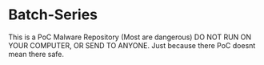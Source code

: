 # Batch-Series
This is a PoC Malware Repository (Most are dangerous)
DO NOT RUN ON YOUR COMPUTER, OR SEND TO ANYONE.
Just because there PoC doesnt mean there safe.
